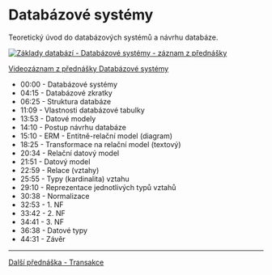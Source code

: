 # Databázové systémy

Teoretický úvod do databázových systémů a návrhu databáze.

[![Základy databází - Databázové systémy - záznam z přednášky](https://img.youtube.com/vi/dUPLSRrsojM/0.jpg)](https://www.youtube.com/watch?v=dUPLSRrsojM&list=PLxTqV9i8bnb_ZkImlRjWJLIVQTkC_1VBT)

[Videozáznam z přednášky Databázové systémy](https://www.youtube.com/watch?v=dUPLSRrsojM&list=PLxTqV9i8bnb_ZkImlRjWJLIVQTkC_1VBT)

* 00:00​ - Databázové systémy
* 04:15​ - Databázové zkratky
* 06:25​ - Struktura databáze
* 11:09​ - Vlastnosti databázové tabulky
* 13:53​ - Datové modely
* 14:10​ - Postup návrhu databáze
* 15:10​ - ERM - Entitně-relační model (diagram)
* 18:25​ - Transformace na relační model (textový)
* 20:34​ - Relační datový model
* 21:51​ - Datový model
* 22:59​ - Relace (vztahy)
* 25:55​ - Typy (kardinalita) vztahu
* 29:10​ - Reprezentace jednotlivých typů vztahů
* 30:38​ - Normalizace
* 32:53​ - 1. NF
* 33:42​ - 2. NF
* 34:41​ - 3. NF
* 36:38​ - Datové typy
* 44:31​ - Závěr

---

[Další přednáška - Transakce](https://github.com/PetrVobornik/prednasky/tree/master/Databaze/08-Transakce)
